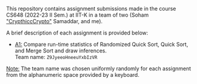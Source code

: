 This repository contains assignment submissions made in the course CS648 (2022-23 II Sem.) at IIT-K in a team of two (Soham ["CrypthiccCrypto"](https://github.com/CrypthiccCrypto) Samaddar, and me). <br>

A brief description of each assignment is provided below:

+ [<u>A1:</u>](./A1/) Compare run-time statistics of Randomized Quick Sort, Quick Sort, and Merge Sort and draw inferences. <br> Team name: `Z9JyeeoHneeuYxbIzVR`

<u>Note:</u> The team name was chosen uniformly randomly for each assignment from the alphanumeric space provided by a keyboard.